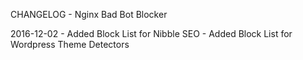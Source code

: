 CHANGELOG - Nginx Bad Bot Blocker


2016-12-02 	- Added Block List for Nibble SEO
			- Added Block List for Wordpress Theme Detectors